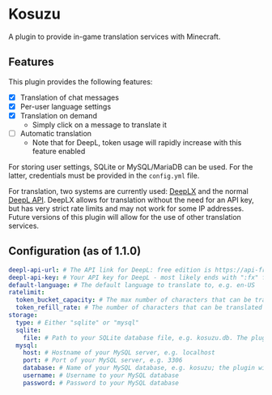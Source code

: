 # Kosuzu
A plugin to provide in-game translation services with Minecraft.

## Features
This plugin provides the following features:
- [x] Translation of chat messages
- [x] Per-user language settings
- [x] Translation on demand
  - Simply click on a message to translate it
- [ ] Automatic translation
  - Note that for DeepL, token usage will rapidly increase with this feature enabled

For storing user settings, SQLite or MySQL/MariaDB can be used.
For the latter, credentials must be provided in the `config.yml` file.

For translation, two systems are currently used: [DeepLX](https://github.com/OwO-Network/PyDeepLX) and the normal [DeepL API](https://deepl.com/).
DeepLX allows for translation without the need for an API key, but has very strict rate limits and may not work for some IP addresses.
Future versions of this plugin will allow for the use of other translation services.

## Configuration (as of 1.1.0)

```yaml
deepl-api-url: # The API link for DeepL: free edition is https://api-free.deepl.com/v2/translate, but Pro users can use https://api.deepl.com/v2/translate
deepl-api-key: # Your API key for DeepL - most likely ends with ":fx" for free users
default-language: # The default language to translate to, e.g. en-US
ratelimit:
  token_bucket_capacity: # The max number of characters that can be translated at one time
  token_refill_rate: # The number of characters that can be translated per second
storage:
  type: # Either "sqlite" or "mysql"
  sqlite:
    file: # Path to your SQLite database file, e.g. kosuzu.db. The plugin will create the tables automatically
  mysql:
    host: # Hostname of your MySQL server, e.g. localhost
    port: # Port of your MySQL server, e.g. 3306
    database: # Name of your MySQL database, e.g. kosuzu; the plugin will create the tables automatically
    username: # Username to your MySQL database
    password: # Password to your MySQL database
```